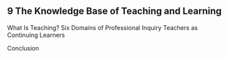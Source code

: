 ## 9 The Knowledge Base of Teaching and Learning

What Is Teaching? Six Domains of Professional Inquiry Teachers as Continuing Learners

Conclusion